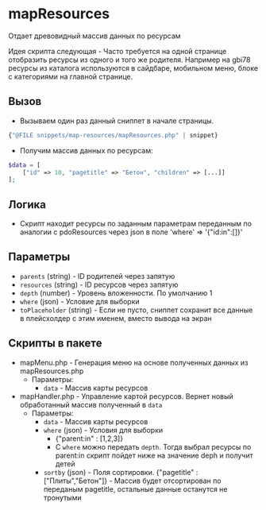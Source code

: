 # mapResources

Отдает древовидный массив данных по ресурсам

Идея скрипта следующая - Часто требуется на одной странице отобразить ресурсы из одного и того же родителя. Например на gbi78 ресурсы из каталога используются в сайдбаре, мобильном меню, блоке с категориями на главной странице.

## Вызов

- Вызываем один раз данный сниппет в начале страницы.

```php
{"@FILE snippets/map-resources/mapResources.php" | snippet}
```

- Получим массив данных по ресурсам:

```php
$data = [
	["id" => 10, "pagetitle" => "Бетон", "children" => [...]]
];
```

## Логика

- Скрипт находит ресурсы по заданным параметрам переданным по аналогии с pdoResources через json в поле 'where' => '{"id:in":[]}'

## Параметры

- `parents` (string) - ID родителей через запятую
- `resources` (string) - ID ресурсов через запятую
- `depth` (number) - Уровень вложенности. По умолчанию 1
- `where` (json) - Условие для выборки
- `toPlaceholder` (string) - Если не пусто, сниппет сохранит все данные в плейсхолдер с этим именем, вместо вывода на экран

## Скрипты в пакете

- mapMenu.php - Генерация меню на основе полученных данных из mapResources.php
  - Параметры:
    - `data` - Массив карты ресурсов
- mapHandler.php - Управление картой ресурсов. Вернет новый обработанный массив полученный в `data`
  - Параметры:
    - `data` - Массив карты ресурсов
    - `where` (json) - Условия для выборки
      - {"parent:in" : [1,2,3]}
      - С `where` можно передать `depth`. Тогда выбрал ресурсы по parent:in скрипт пойдет ниже на значение deph и получит детей
    - `sortby` (json) - Поля сортировки. {"pagetitle" : ["Плиты","Бетон"]} - Массив будет отсортирован по переданым pagetitle, остальные данные останутся не тронутыми
